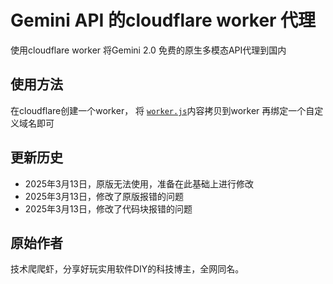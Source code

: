 # Gemini API 的cloudflare worker 代理

使用cloudflare worker 将Gemini 2.0 免费的原生多模态API代理到国内<br>

## 使用方法
在cloudflare创建一个worker，
将 [`worker.js`](worker.js)内容拷贝到worker
再绑定一个自定义域名即可

## 更新历史

- 2025年3月13日，原版无法使用，准备在此基础上进行修改
- 2025年3月13日，修改了原版报错的问题
- 2025年3月13日，修改了代码块报错的问题

## 原始作者
技术爬爬虾，分享好玩实用软件DIY的科技博主，全网同名。
